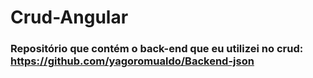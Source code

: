 # Crud-Angular

### Repositório que contém o back-end que eu utilizei no crud: https://github.com/yagoromualdo/Backend-json

